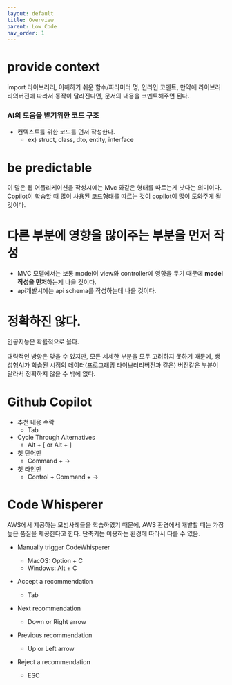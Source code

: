 ```yaml
---
layout: default
title: Overview
parent: Low Code
nav_order: 1
---
```


# provide context
import 라이브러리, 이해하기 쉬운 함수/파라미터 명, 인라인 코멘트, 만약에 라이브러리의버전에 따라서 동작이 달라진다면, 문서의 내용을 코멘트해주면 된다.

### AI의 도움을 받기위한 코드 구조
* 컨텍스트를 위한 코드를 먼저 작성한다.
  + ex) struct, class, dto, entity, interface

# be predictable
이 말은 웹 어플리케이션을 작성시에는 Mvc 와같은 형태를 따르는게 낫다는 의미이다. Copilot이 학습할 때 많이 사용된 코드형태를 따르는 것이 copilot이 많이 도와주게 될것이다.

# 다른 부분에 영향을 많이주는 부분을 먼저 작성
* MVC 모델에서는 보통 model이 view와 controller에 영향을 두기 때문에 **model 작성을 먼저**하는게 나을 것이다.
* api개발시에는 api schema를 작성하는데 나을 것이다.


# 정확하진 않다.
인공지능은 확률적으로 옳다.

대략적인 방향은 맞을 수 있지만, 모든 세세한 부분을 모두 고려하지 못하기 때문에, 생성형AI가 학습된 시점의 데이터(프로그래밍 라이브러리버전과 같은) 버전같은 부분이 달라서 정확하지 않을 수 밖에 없다. 




# Github Copilot
* 추천 내용 수락
  + Tab
* Cycle Through Alternatives
  + Alt + [ or Alt + ]
* 첫 단어만
  + Command + ->
* 첫 라인만
  + Control + Command +  ->


# Code Whisperer
AWS에서 제공하는 모범사례들을 학습하였기 때문에, AWS 환경에서 개발할 때는 가장 높은 품질을 제공한다고 한다.
단축키는 이용하는 환경에 따라서 다를 수 있음.

* Manually trigger CodeWhisperer
  + MacOS: Option + C
  + Windows: Alt + C

* Accept a recommendation
  + Tab

* Next recommendation
  + Down or Right arrow
* Previous recommendation
  + Up or Left arrow

* Reject a recommendation
  + ESC


